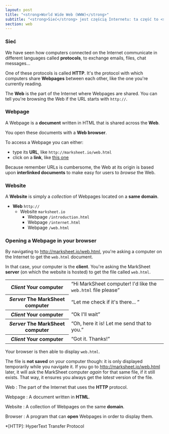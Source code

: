 ```yaml
---
layout: post
title: "<strong>World Wide Web (WWW)</strong>"
subtitle: "<strong>Sieć</strong> jest częścią Internetu: ta część to <strong>HTTP</strong>"
section: web
---
```


### Sieć

We have seen how computers connected on the Internet communicate in different languages called **protocols**, to exchange emails, files, chat messages...

One of these protocols is called **HTTP**. It's the protocol with which computers share **Webpages** between each other, like the one you're currently reading.

The **Web** is the part of the Internet where Webpages are shared. You can tell you're browsing the Web if the URL starts with `http://`.

### Webpage

A Webpage is a **document** written in HTML that is shared across the **Web**.

You open these documents with a **Web browser**.

To access a Webpage you can either:

* type its **URL**, like `http://marksheet.io/web.html`
* click on a **link**, like [this one](http://marksheet.io/internet.html)

Because remember URLs is cumbersome, the Web at its origin is based upon **interlinked documents** to make easy for users to _browse_ the Web.

### Website

A **Website** is simply a _collection_ of Webpages located on a **same domain**.

* **Web** `http://`
  * Website `marksheet.io`
    * Webpage `/introduction.html`
    * Webpage `/internet.html`
    * Webpage `/web.html`

### Opening a Webpage in your browser

By navigating to <http://marksheet.io/web.html>, you're asking a computer on the Internet to get the `web.html` document.

In that case, your computer is the **client**. You're asking the MarkSheet **server** (on which the website is hosted) to get the file called `web.html`.

<div class="table">
  <table>
    <tr>
      <th>
        <em>Client</em>
        <strong>Your computer</strong>
      </th>
      <td>
        <q>Hi MarkSheet computer! I'd like the <code>web.html</code> file please</q>
      </td>
    </tr>
    <tr>
      <th>
        <em>Server</em>
        <strong>The MarkSheet computer</strong>
      </th>
      <td>
        <q>Let me check if it's there... </q>
      </td>
    </tr>
    <tr>
      <th>
        <em>Client</em>
        <strong>Your computer</strong>
      </th>
      <td>
        <q>Ok I'll wait</q>
      </td>
    </tr>
    <tr>
      <th>
        <em>Server</em>
        <strong>The MarkSheet computer</strong>
      </th>
      <td>
        <q>Oh, here it is! Let me send that to you.</q>
      </td>
    </tr>
    <tr>
      <th>
        <em>Client</em>
        <strong>Your computer</strong>
      </th>
      <td>
        <q>Got it. Thanks!</q>
      </td>
    </tr>
  </table>
</div>

Your browser is then able to display `web.html`.

The file is **not saved** on your computer though: it is only displayed temporarily while you navigate it. If you go to <http://marksheet.io/web.html> later, it will ask the MarkSheet computer _again_ for that same file, if it still exists. That way, it ensures you always get the _latest_ version of the file.

Web
: The part of the Internet that uses the **HTTP** protocol.

Webpage
: A document written in **HTML**.

Website
: A collection of Webpages on the same **domain**.

Browser
: A program that can **open** Webpages in order to display them.

*[HTTP]: HyperText Transfer Protocol

